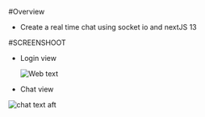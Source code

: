 

#Overview

- Create a real time chat using socket io and nextJS 13

#SCREENSHOOT

- Login view

  ![Web text](https://github.com/yurzaachmad/WEB-CHAT/blob/main/public/screenshots/login.png)

- Chat view

![chat text aft](https://github.com/yurzaachmad/WEB-CHAT/blob/main/public/screenshots/mainchat.png)
